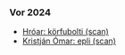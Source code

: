 
### Vor 2024
- [Hróar: körfubolti (scan)](https://hroihrolfs.github.io/vidmotsforr_2024/) 
- [Kristján Ómar: epli (scan)](https://kristjanomar.github.io/docs/)

<!--
### Haust 2023 
- [Valdas: sólblóm](https://valdaska21.github.io/FORR3FV05EU---Verkefni-3---Valdas/)
- [Héðinn: kúla](https://hedinn1.github.io/forr3v3/ ) og [github](https://github.com/hedinn1/forr3v3)
- [Kristofer: Bíll](https://kr1stof3r.github.io/Vidmotsforritun/Verkefni3/index.html) og [github](https://github.com/Kr1stof3r/Kr1stof3r.github.io/tree/main/Vidmotsforritun/Verkefni3)
- [Björn Þór: github](https://github.com/bjornthor21/verk3-vidmot) _gltf loader, anchor, hit-test og skuggar í aframe_
-->
